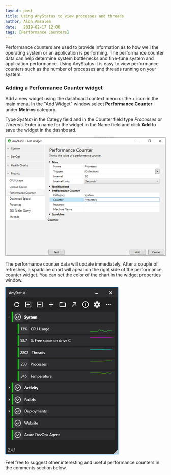 ```yaml
---
layout: post
title: Using AnyStatus to view processes and threads
author: Alon Amsalem
date:   2019-02-17 12:00
tags: [Performance Counters]
---
```


Performance counters are used to provide information as to how well the operating system or an application is performing. The performance counter data can help determine system bottlenecks and fine-tune system and application performance. Using AnyStatus it is easy to view performance counters such as the number of processes and threads running on your system.

### Adding a Performance Counter widget

Add a new widget using the dashboard context menu or the + icon in the main menu. In the "Add Widget" window select **Performance Counter** under **Metrics** category.

Type *System* in the Categy field and in the Counter field type *Processes* or *Threads*.
Enter a name for the widget in the Name field and click **Add** to save the widget in the dashboard.

![AnyStatus Desktop 2.4.1](/assets/posts/2019-02-17-view-processes-and-threads/add-performance-counter-widget.png)

The performance counter data will update immediately. After a couple of refreshes, a sparkline chart will apear on the right side of the performance counter widget.
You can set the color of the chart in the widget properties window.

![AnyStatus Desktop 2.4.1](/assets/images/screenshots/anystatus_desktop_2.4.1.png)

Feel free to suggest other interesting and useful performance counters in the comments section below.